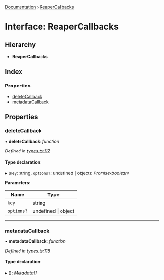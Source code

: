 [Documentation](../README.md) › [ReaperCallbacks](reapercallbacks.md)

# Interface: ReaperCallbacks

## Hierarchy

* **ReaperCallbacks**

## Index

### Properties

* [deleteCallback](reapercallbacks.md#deletecallback)
* [metadataCallback](reapercallbacks.md#metadatacallback)

## Properties

###  deleteCallback

• **deleteCallback**: *function*

*Defined in [types.ts:117](https://github.com/badbatch/cachemap/blob/631c61b/packages/core/src/types.ts#L117)*

#### Type declaration:

▸ (`key`: string, `options?`: undefined | object): *Promise‹boolean›*

**Parameters:**

Name | Type |
------ | ------ |
`key` | string |
`options?` | undefined &#124; object |

___

###  metadataCallback

• **metadataCallback**: *function*

*Defined in [types.ts:118](https://github.com/badbatch/cachemap/blob/631c61b/packages/core/src/types.ts#L118)*

#### Type declaration:

▸ (): *[Metadata](metadata.md)[]*
